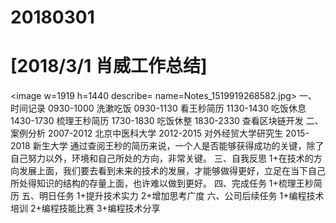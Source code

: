 # 20180301

# [2018/3/1 肖威工作总结]
<image w=1919 h=1440 describe= name=Notes_1519919268582.jpg>
一、时间记录
0930-1000 洗漱吃饭
0930-1130 看王秒简历
1130-1430 吃饭休息
1430-1730 梳理王秒简历
1730-1830 吃饭休整
1830-2330 查看区块链开发
二、案例分析
2007-2012 北京中医科大学
2012-2015 对外经贸大学研究生
2015-2018 新生大学
通过查阅王秒的简历来说，一个人是否能够获得成功的关键，除了自己努力以外，环境和自己所处的方向，非常关键。
三、自我反思
1+在技术的方向发展上面，我们要去看到未来的技术的发展，才能够做得更好，立足在当下自己所处得知识的结构的存量上面，也许难以做到更好。
四、完成任务
1+梳理王秒简历
五、明日任务
1+提升技术实力
2+增加思考广度
六、公司后续任务
1+编程技术培训
2+编程技能比赛
3+编程技术分享

